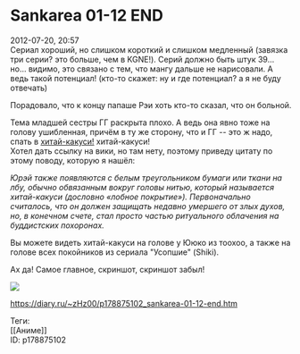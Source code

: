 Sankarea 01-12 END
===================

   
 2012-07-20, 20:57   
  Сериал хороший, но слишком короткий и слишком медленный (завязка три серии? это больше, чем в KGNE!). Серий должно быть штук 39... но... видимо, это связано с тем, что мангу дальше не нарисовали. А ведь такой потенциал! (кто-то скажет: ну и где потенциал? а я не буду отвечать)   
   
 Порадовало, что к концу папаше Рэи хоть кто-то сказал, что он больной.   
   
 Тема младшей сестры ГГ раскрыта плохо. А ведь она явно тоже на голову ушибленная, причём в ту же сторону, что и ГГ -- это ж надо, спать в  [хитай-какуси!](https://zHz00.diary.ru/p178875102.htm?index=1#linkmore178875102m1)    хитай-какуси!   
 Хотел дать ссылку на вики, но там нету, поэтому приведу цитату по этому поводу, которую я нашёл:   
   
  *Юрэй также появляются с белым треугольником бумаги или ткани на лбу, обычно обвязанным вокруг головы нитью, который называется хитай-какуси (дословно «лобное покрытие»). Первоначально считалось, что он должен защищать недавно умершего от злых духов, но, в конечном счете, стал просто частью ритуального облачения на буддистских похоронах.*    
   
 Вы можете видеть хитай-какуси на голове у Ююко из тоохоо, а также на голове всех покойников из сериала "Усопшие" (Shiki).     
   
 Ах да! Самое главное, скриншот, скриншот забыл!   
   
   [![](https://a.radikal.ru/a32/2201/2b/4acb43bd0513t.jpg)](http://radikal.ru/fp/05a6ov3xwvw1b)     
    
 <https://diary.ru/~zHz00/p178875102_sankarea-01-12-end.htm>   
   
 Теги:   
 [[Аниме]]   
 ID: p178875102